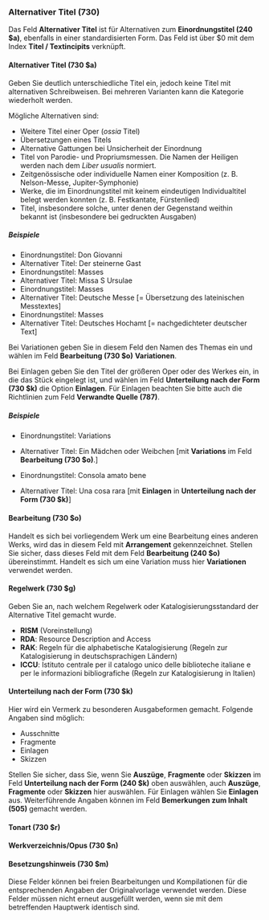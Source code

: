 ### Alternativer Titel (730)

Das Feld **Alternativer Titel** ist für Alternativen zum **Einordnungstitel (240 $a)**, ebenfalls in einer standardisierten Form. Das Feld ist über $0 mit dem Index **Titel / Textincipits** verknüpft.

#### Alternativer Titel (730 $a)

Geben Sie deutlich unterschiedliche Titel ein, jedoch keine Titel mit alternativen Schreibweisen. Bei mehreren Varianten kann die Kategorie wiederholt werden.

Mögliche Alternativen sind:

- Weitere Titel einer Oper (_ossia_ Titel)
- Übersetzungen eines Titels
- Alternative Gattungen bei Unsicherheit der Einordnung
- Titel von Parodie- und Propriumsmessen. Die Namen der Heiligen werden nach dem _Liber usualis_ normiert.
- Zeitgenössische oder individuelle Namen einer Komposition (z. B. Nelson-Messe, Jupiter-Symphonie)
- Werke, die im Einordnungstitel mit keinem eindeutigen Individualtitel belegt werden konnten (z. B. Festkantate, Fürstenlied)
- Titel, insbesondere solche, unter denen der Gegenstand weithin bekannt ist (insbesondere bei gedruckten Ausgaben)

##### Beispiele

- Einordnungstitel: Don Giovanni
 - Alternativer Titel: Der steinerne Gast
- Einordnungstitel: Masses
 - Alternativer Titel: Missa S Ursulae
- Einordnungstitel: Masses
 - Alternativer Titel: Deutsche Messe [= Übersetzung des lateinischen Messtextes]
- Einordnungstitel: Masses
 - Alternativer Titel: Deutsches Hochamt [= nachgedichteter deutscher Text]

Bei Variationen geben Sie in diesem Feld den Namen des Themas ein und wählen im Feld **Bearbeitung (730 $o)** **Variationen**.

Bei Einlagen geben Sie den Titel der größeren Oper oder des Werkes ein, in die das Stück eingelegt ist, und wählen im Feld **Unterteilung nach der Form (730 $k)** die Option **Einlagen**. Für Einlagen beachten Sie bitte auch die Richtlinien zum Feld **Verwandte Quelle (787)**.

##### Beispiele

- Einordnungstitel: Variations
- Alternativer Titel: Ein Mädchen oder Weibchen [mit **Variations** im Feld **Bearbeitung (730 $o)**.]

- Einordnungstitel: Consola amato bene
- Alternativer Titel: Una cosa rara [mit **Einlagen** in **Unterteilung nach der Form (730 $k)**]


#### Bearbeitung (730 $o)

Handelt es sich bei vorliegendem Werk um eine Bearbeitung eines anderen Werks, wird das in diesem Feld mit **Arrangement** gekennzeichnet. Stellen Sie sicher, dass dieses Feld mit dem Feld **Bearbeitung (240 $o)** übereinstimmt. Handelt es sich um eine Variation muss hier **Variationen** verwendet werden.

#### Regelwerk (730 $g)

Geben Sie an, nach welchem Regelwerk oder Katalogisierungsstandard der Alternative Titel gemacht wurde.

- **RISM** (Voreinstellung)
- **RDA**: Resource Description and Access
- **RAK**: Regeln für die alphabetische Katalogisierung (Regeln zur Katalogisierung in deutschsprachigen Ländern)
- **ICCU**: Istituto centrale per il catalogo unico delle biblioteche italiane e per le informazioni bibliografiche (Regeln zur Katalogisierung in Italien)

#### Unterteilung nach der Form (730 $k)

Hier wird ein Vermerk zu besonderen Ausgabeformen gemacht. Folgende Angaben sind möglich:

- Ausschnitte
- Fragmente
- Einlagen
- Skizzen

Stellen Sie sicher, dass Sie, wenn Sie **Auszüge**, **Fragmente** oder **Skizzen** im Feld **Unterteilung nach der Form (240 $k)** oben auswählen, auch **Auszüge**, **Fragmente** oder **Skizzen** hier auswählen. Für Einlagen wählen Sie **Einlagen** aus. Weiterführende Angaben können im Feld **Bemerkungen zum Inhalt (505)** gemacht werden.

#### Tonart (730 $r)
#### Werkverzeichnis/Opus (730 $n)
#### Besetzungshinweis (730 $m)

Diese Felder können bei freien Bearbeitungen und Kompilationen für die entsprechenden Angaben der Originalvorlage verwendet werden. Diese Felder müssen nicht erneut ausgefüllt werden, wenn sie mit dem betreffenden Hauptwerk identisch sind.
